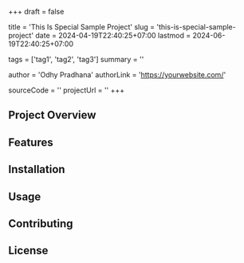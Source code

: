 +++
draft = false

title = 'This Is Special Sample Project'
slug = 'this-is-special-sample-project'
date = 2024-04-19T22:40:25+07:00
lastmod = 2024-06-19T22:40:25+07:00

tags = ['tag1', 'tag2', 'tag3']
summary = ''

author = 'Odhy Pradhana'
authorLink = 'https://yourwebsite.com/'

sourceCode = ''
projectUrl = ''
+++

## Project Overview

<!-- Provide an overview of the project -->

## Features

<!-- List and describe the features of the project -->

## Installation

<!-- Provide instructions on how to install and use the project -->

## Usage

<!-- Provide usage examples and instructions -->

## Contributing

<!-- Explain how others can contribute to the project -->

## License

<!-- Include licensing information -->
